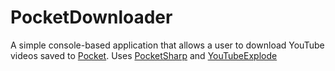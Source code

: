 # PocketDownloader

A simple console-based application that allows a user to download YouTube videos saved to [Pocket](getpocket.com). Uses [PocketSharp](https://github.com/ceee/PocketSharp) and [YouTubeExplode](https://github.com/Tyrrrz/YoutubeExplode)
